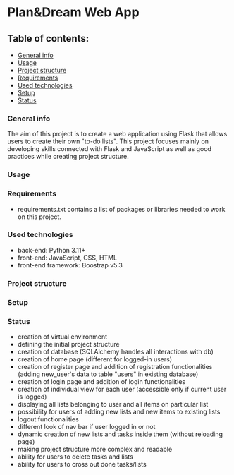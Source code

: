 # Plan&Dream Web App

## Table of contents: 
* [General info](#general-info)
* [Usage](#usage)
* [Project structure](#project-structure)
* [Requirements](#requirements)
* [Used technologies](#used-technologies)
* [Setup](#setup)
* [Status](#status)

### General info
The aim of this project is to create a web application using Flask that allows users to create their own "to-do lists".
This project focuses mainly on developing skills connected with Flask and JavaScript as well as good practices while creating project structure.
### Usage
### Requirements
* requirements.txt contains a list of packages or libraries needed to work on this project.
### Used technologies
* back-end: Python 3.11+
* front-end: JavaScript, CSS, HTML
* front-end framework: Boostrap v5.3
### Project structure
### Setup
### Status
* creation of virtual environment 
* defining the initial project structure
* creation of database (SQLAlchemy handles all interactions with db)
* creation of home page (different for logged-in users)
* creation of register page and addition of registration functionalities (adding new_user's data to table "users" in existing database)
* creation of login page and addition of login functionalities
* creation of individual view for each user (accessible only if current user is logged)
* displaying all lists belonging to user and all items on particular list
* possibility for users of adding new lists and new items to existing lists
* logout functionalities
* different look of nav bar if user logged in or not
* dynamic creation of new lists and tasks inside them (without reloading page)
* making project structure more complex and readable
* ability for users to delete tasks and lists
* ability for users to cross out done tasks/lists

